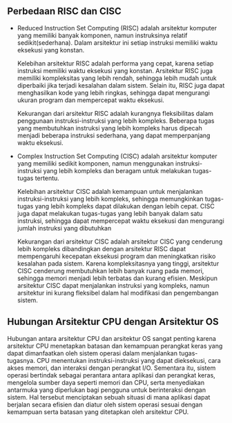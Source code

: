## Perbedaan RISC dan CISC
- Reduced Instruction Set Computing (RISC) adalah arsitektur komputer yang  memiliki banyak komponen, namun instruksinya relatif sedikit(sederhana).
  Dalam arsitektur ini setiap instruksi memiliki waktu eksekusi yang konstan.
  
  Kelebihan arsitektur RISC adalah performa yang cepat, karena setiap instruksi memiliki waktu eksekusi yang konstan.
  Arsitektur RISC juga memiliki kompleksitas yang lebih rendah, sehingga lebih mudah untuk diperbaiki jika terjadi kesalahan dalam sistem.
  Selain itu, RISC juga dapat menghasilkan kode yang lebih ringkas, sehingga dapat mengurangi ukuran program dan mempercepat waktu eksekusi.

  Kekurangan dari arsitektur RISC adalah kurangnya fleksibilitas dalam penggunaan instruksi-instruksi yang lebih kompleks.
  Beberapa tugas yang membutuhkan instruksi yang lebih kompleks harus dipecah menjadi beberapa instruksi sederhana, yang dapat memperpanjang waktu eksekusi.

- Complex Instruction Set Computing (CISC) adalah arsitektur komputer yang memiliki sedikit komponen, namun menggunakan instruksi-instruksi yang lebih kompleks dan beragam untuk melakukan tugas-tugas tertentu.

  Kelebihan arsitektur CISC adalah kemampuan untuk menjalankan instruksi-instruksi yang lebih kompleks, sehingga memungkinkan tugas-tugas yang lebih kompleks dapat dilakukan dengan lebih cepat.
  CISC juga dapat melakukan tugas-tugas yang lebih banyak dalam satu instruksi, sehingga dapat mempercepat waktu eksekusi dan mengurangi jumlah instruksi yang dibutuhkan

  Kekurangan dari arsitektur CISC adalah arsitektur CISC yang cenderung lebih kompleks dibandingkan dengan arsitektur RISC dapat mempengaruhi kecepatan eksekusi program dan meningkatkan risiko kesalahan pada sistem.
  Karena kompleksitasnya yang tinggi, arsitektur CISC cenderung membutuhkan lebih banyak ruang pada memori, sehingga memori menjadi lebih terbatas dan kurang efisien.
  Meskipun arsitektur CISC dapat menjalankan instruksi yang kompleks, namun arsitektur ini kurang fleksibel dalam hal modifikasi dan pengembangan sistem.

## Hubungan Arsitektur CPU dengan Arsitektur OS
   Hubungan antara arsitektur CPU dan arsitektur OS sangat penting karena arsitektur CPU menetapkan batasan dan kemampuan perangkat keras yang dapat dimanfaatkan oleh sistem operasi dalam menjalankan tugas-tugasnya.
   CPU menentukan instruksi-instruksi yang dapat dieksekusi, cara akses memori, dan interaksi dengan perangkat I/O. Sementara itu, sistem operasi bertindak sebagai perantara antara aplikasi dan perangkat keras,
   mengelola sumber daya seperti memori dan CPU, serta menyediakan antarmuka yang diperlukan bagi pengguna untuk berinteraksi dengan sistem. 
   Hal tersebut menciptakan sebuah situasi di mana aplikasi dapat berjalan secara efisien dan diatur oleh sistem operasi sesuai dengan kemampuan serta batasan yang ditetapkan oleh arsitektur CPU.


  
  


